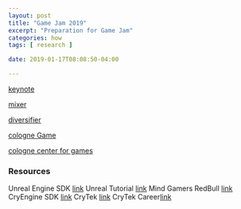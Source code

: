 ```yaml
---
layout: post
title: "Game Jam 2019"
excerpt: "Preparation for Game Jam"
categories: how
tags: [ research ]

date: 2019-01-17T08:08:50-04:00

---
```



[keynote](https://globalgamejam.org/news/keynote-speakers-ggj19-brie-code-eve-thomas-limpho-moeti-and-rami-ismail)

[mixer](https://globalgamejam.org/news/ggj-and-mixer-team-let-us-see-your-jam-site)

[diversifier](https://globalgamejam.org/news/ggj19-diversifiers)

[cologne Game](https://globalgamejam.org/2019/jam-sites/cologne-game-haus)

[cologne center for games](https://colognegamehaus.com/)

### Resources

Unreal Engine SDK [link](https://www.unrealengine.com/en-US/feed)
Unreal Tutorial [link](https://academy.unrealengine.com/)
Mind Gamers RedBull [link](https://mindgamers.redbull.com/)
CryEngine SDK [link](https://www.cryengine.com/)
CryTek [link](https://www.crytek.com/)
CryTek Career[link](https://www.crytek.com/career)
